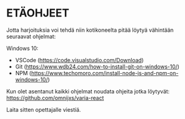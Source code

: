 
<h1>ETÄOHJEET</h1>

Jotta harjoituksia voi tehdä niin kotikoneelta pitää löytyä vähintään seuraavat ohjelmat:

Windows 10:
* VSCode (https://code.visualstudio.com/Download)
* Git (https://www.wdb24.com/how-to-install-git-on-windows-10/) 
* NPM (https://www.techomoro.com/install-node-js-and-npm-on-windows-10/)

Kun olet asentanut kaikki ohjelmat noudata ohjeita jotka löytyvät: https://github.com/omnijxs/varia-react

Laita sitten opettajalle viestiä. 